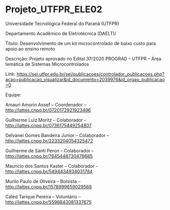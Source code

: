 # Projeto_UTFPR_ELE02

Universidade Tecnológica Federal do Paraná (UTFPR)

Departamento Acadêmico de Eletrotécnica (DAELT)/

Título: Desenvolvimento de um kit microcontrolado de baixo custo para apoio ao ensino remoto
 
 Descrição: Projeto aprovado no Edital 37/2020 PROGRAD – UTFPR – Área temática de Sistemas Microcontrolados
 
 Link: https://sei.utfpr.edu.br/sei/publicacoes/controlador_publicacoes.php?acao=publicacao_visualizar&id_documento=2039976&id_orgao_publicacao=0
  
 Equipe: 
 
 Amauri Amorin Assef – Coordenador – http://lattes.cnpq.br/0720172921923496
 
 Guilherme Luiz Moritz – Colaborador – http://lattes.cnpq.br/0736175449254807
 
 Delvanei Gomes Bandeira Junior – Colaborador – http://lattes.cnpq.br/2233204054325472
 
 Guilherme de Santi Peron – Colaborador –  http://lattes.cnpq.br/7845448730478685
 
 Maurício dos Santos Kaster – Colaborador – http://lattes.cnpq.br/5494434934031784
 
 Murilo Paulo de Oliveira – Bolsista – http://lattes.cnpq.br/1578999659029568
 
 Cáled Tarique Pereira – Voluntário – http://lattes.cnpq.br/5596843081337675
 
 
 
